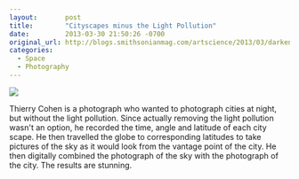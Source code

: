 ```yaml
---
layout:       post
title:        "Cityscapes minus the Light Pollution"
date:         2013-03-30 21:50:26 -0700
original_url: http://blogs.smithsonianmag.com/artscience/2013/03/darkened-cities/
categories:
  - Space
  - Photography
---
```


  ![](/attachments/2cddccaa8366ca6fa9fcb3e62806ff50/image.png)  

 Thierry Cohen is a photograph who wanted to photograph cities at night, but without the light pollution. Since actually removing the light pollution wasn't an option, he recorded the time, angle and latitude of each city scape. He then travelled the globe to corresponding latitudes to take pictures of the sky as it would look from the vantage point of the city. He then digitally combined the photograph of the sky with the photograph of the city. The results are stunning.

 
